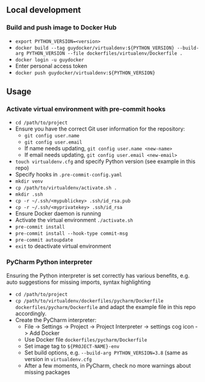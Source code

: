 ## Local development

### Build and push image to Docker Hub

- `export PYTHON_VERSION=<version>`
- `docker build --tag guydocker/virtualdenv:${PYTHON_VERSION} --build-arg PYTHON_VERSION --file dockerfiles/virtualenv/Dockerfile .`
- `docker login -u guydocker`
- Enter personal access token
- `docker push guydocker/virtualdenv:${PYTHON_VERSION}`

## Usage

### Activate virtual environment with pre-commit hooks

- `cd /path/to/project`
- Ensure you have the correct Git user information for the repository:
  - `git config user.name`
  - `git config user.email`
  - If name needs updating, `git config user.name <new-name>`
  - If email needs updating, `git config user.email <new-email>`
- `touch virtualdenv.cfg` and specify Python version (see example in this repo)
- Specify hooks in `.pre-commit-config.yaml`
- `mkdir venv`
- `cp /path/to/virtualdenv/activate.sh .`
- `mkdir .ssh`
- `cp -r ~/.ssh/<mypublickey> .ssh/id_rsa.pub`
- `cp -r ~/.ssh/<myprivatekey> .ssh/id_rsa`
- Ensure Docker daemon is running
- Activate the virtual environment `./activate.sh`
- `pre-commit install`
- `pre-commit install --hook-type commit-msg`
- `pre-commit autoupdate`
- `exit` to deactivate virtual environment

### PyCharm Python interpreter

Ensuring the Python interpreter is set correctly has various benefits, e.g.
auto suggestions for missing imports, syntax highlighting

- `cd /path/to/project`
- `cp /path/to/virtualdenv/dockerfiles/pycharm/Dockerfile dockerfiles/pycharm/Dockerfile` and adapt the example file in this repo accordingly.
- Create the PyCharm interpreter:
  - File -> Settings -> Project -> Project Interpreter -> settings cog icon -> Add Docker
  - Use Docker file `dockerfiles/pycharm/Dockerfile`
  - Set image tag to `${PROJECT-NAME}-env`
  - Set build options, e.g. `--build-arg PYTHON_VERSION=3.8` (same as version in `virtualdenv.cfg`
  - After a few moments, in PyCharm, check no more warnings about missing packages
